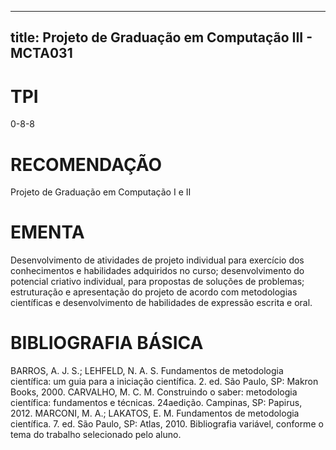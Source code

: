 
---
title: Projeto de Graduação em Computação III - MCTA031 
---

# TPI

0-8-8

# RECOMENDAÇÃO

Projeto de Graduação em Computação I e II

# EMENTA

Desenvolvimento de atividades de projeto individual para exercício dos conhecimentos e habilidades adquiridos no curso; desenvolvimento do potencial criativo individual, para propostas de soluções de problemas; estruturação e apresentação do projeto de acordo com metodologias científicas e desenvolvimento de habilidades de expressão escrita e oral.

# BIBLIOGRAFIA BÁSICA

BARROS, A. J. S.; LEHFELD, N. A. S. Fundamentos de metodologia científica: um guia para a iniciação científica. 2. ed. São Paulo, SP: Makron Books, 2000.
CARVALHO, M. C. M. Construindo o saber: metodologia científica: fundamentos e técnicas. 24aedição. Campinas, SP: Papirus, 2012.
MARCONI, M. A.; LAKATOS, E. M. Fundamentos de metodologia científica. 7. ed. São Paulo, SP: Atlas, 2010.
Bibliografia variável, conforme o tema do trabalho selecionado pelo aluno.
        